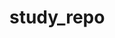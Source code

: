 # study_repo

<!--Table
|Category|Description|Refenrece|
|:--:|:--:|:--:|
|OpenCV|Cell2||
|Python|유튜브 '혼자공부하는 파이썬' 동영상 강의를 활용하여 실습|https://www.youtube.com/playlist?list=PLBXuLgInP-5n2fvfXHU9mHVuWBgAKpHNi|
|Pytorch|파이토치 Docs&tutorial, Kaggle Notebook등 다양한 출처를 통한 파이토치 활용 모델링 공부 흔적 |https://pytorch.org/docs/stable/index.html|
|scikit-learn|Cell2||
|Kaggle|Cell2|
-->